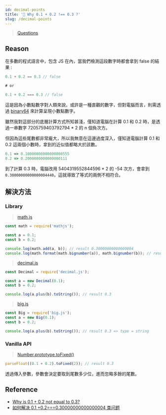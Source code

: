 ```yaml
---
id: decimal-points
title: '📜 Why 0.1 + 0.2 !== 0.3 ?'
slug: /decimal-points
---
```


> [Questions](../collection.md/#⚙️-JS--Basics)

## Reason

在多數的程式語言中，包含 JS 在內，當我們檢測這段數字時都會拿到 false 的結果 :

```javascript
0.1 + 0.2 == 0.3 // false

# or

0.1 + 0.2 === 0.3 // false
```

這是因為小數點數字對人類來說，或許是一種直觀的數字，但對電腦而言，則需透過 [binary64](https://en.wikipedia.org/wiki/Double-precision_floating-point_format) 來計算呈現小數點數字。

雖然我對這部分的底層計算方式所知甚淺，僅知道電腦在計算 0.1 和 0.2 時，是透過一串數字 7205759403792794 \* 2 的 n 個負次方。

但因為這些尾數都非常龐大，所以我無意在這邊過度深入，僅知道電腦計算 0.1 和 0.2 這兩個小數時，拿到的近似值都略大於該數。

```javascript
0.1 => 0.10000000000000000555
0.2 => 0.2000000000000000111
```

到了計算 0.3 時，電腦改用 5404319552844596 \* 2 的 -54 次方，會拿到 `0.30000000000000004440`，這就導致了等式的兩側不相符合。

## 解決方法

### Library

> [math.js](https://github.com/josdejong/mathjs)

```javascript
const math = require('mathjs');

const a = 0.1;
const b = 0.2;

console.log(math.add(a, b)); // result 0.30000000000000004
console.log(math.format(math.bignumber(a)), math.bignumber(b)); // result 0.3
```

> [decimal.js](https://github.com/MikeMcl/decimal.js)

```javascript
const Decimal = require('decimal.js');

const a = new Decimal(0.1);
const b = 0.2;

console.log(a.plus(b).toString()); // result 0.3
```

> [big.js](https://github.com/MikeMcl/big.js/)

```javascript
const Big = require('big.js');
const a = new Big(0.1);
const b = 0.2;

console.log(a.plus(b).toString()); // result 0.3 => type = string
```

### Vanilla API

> [Number.prototype.toFixed()](https://developer.mozilla.org/zh-CN/docs/Web/JavaScript/Reference/Global_Objects/Number/toFixed)

```javascript
parseFloat((0.1 + 0.2).toFixed(2)); // result 0.3
```

透過傳入參數，參數會決定要取到尾數多少位，進而忽略多餘的尾數。

## Reference

- [Why is 0.1 + 0.2 not equal to 0.3?](https://lemire.me/blog/2020/10/10/why-is-0-1-0-2-not-equal-to-0-3/)
- [如何解决 0.1 +0.2===0.30000000000000004 类问题](https://juejin.cn/post/6844903730349883406)
